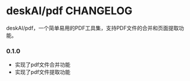 # deskAI/pdf CHANGELOG

deskAI/pdf，一个简单易用的PDF工具集，支持PDF文件的合并和页面提取功能。



### 0.1.0
- 实现了pdf文件合并功能
- 实现了pdf文件提取功能